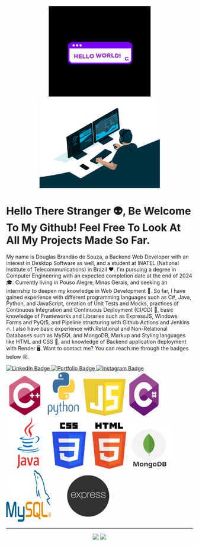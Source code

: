 <div align = "center">
<img src = "giphyhello.gif" width = "275px">
<img src = "giphy.gif" width = "325px">
</div>

# Hello There Stranger 👽, Be Welcome To My Github! Feel Free To Look At All My Projects Made So Far.
My name is Douglas Brandão de Souza, a Backend Web Developer with an interest in Desktop Software as well, and a student at INATEL (National Institute of Telecommunications) in Brazil ❤. I'm pursuing a degree in Computer Engineering with an expected completion date at the end of 2024 🎓. Currently living in Pouso Alegre, Minas Gerais, and seeking an internship to deepen my knowledge in Web Development 👀.
So far, I have gained experience with different programming languages such as C#, Java, Python, and JavaScript, creation of Unit Tests and Mocks, practices of Continuous Integration and Continuous Deployment (CI/CD) 🤖, basic knowledge of Frameworks and Libraries such as ExpressJS, Windows Forms and PyQt5, and Pipeline structuring with Github Actions and Jenkins 🔥. 
I also have basic experience with Relational and Non-Relational Databases such as MySQL and MongoDB, Markup and Styling languages like HTML and CSS 👾, and knowledge of Backend application deployment with Render 🖥️.
Want to contact me? You can reach me through the badges below 😵.

<div>
<a href = "https://www.linkedin.com/in/douglas-brand%C3%A3o-de-souza-88a1b71a2/">
  <img src = "https://img.shields.io/badge/LinkedIn-0077B5?style=for-the-badge&logo=linkedin&logoColor=white" alt = "LinkedIn Badge"/>
</a>
<a href = "https://douglassouza05.github.io/DouglasSouzaPortfolio.github.io/">
  <img src = "https://img.shields.io/badge/website-000000?style=for-the-badge&logo=About.me&logoColor=white" alt = "Portfolio Badge"/>
</a>
<a href = "https://www.instagram.com/douglasbsouza01/">
  <img src = "https://img.shields.io/badge/Instagram-E4405F?style=for-the-badge&logo=instagram&logoColor=white" alt = "Instagram Badge"/>
</a>
</div>

<div> 
<img src = "cplusplus-original.svg" width = "100px" height = "110px">
<img src = "python-original-wordmark.svg" width = "100px" height = "120px">
<img src = "javascript.svg" width = "115px" height = "100px">
<img src = "csharp.svg" width = "90px" height = "115px">
<img src = "java-original-wordmark.svg" width = "120px" height = "140px">
<img src = "Css_Html.svg" width = "200px" height = "125px">
<img src = "MongoDB.svg" width = "115px" height = "115px">
<img src = "mySQL.svg" width = "120px" height = "140px">
<img src = "expressJS.png" width = "200px" height = "140px">
</div>

---

<div align = "center">
<img height = "200cm" src = "https://github-readme-stats.vercel.app/api/top-langs/?username=DouglasSouza05&show_icons=true&theme=chartreuse-dark&count_private=true"/>
<img height = "200cm" src = "https://github-readme-stats.vercel.app/api?username=DouglasSouza05&show_icons=true&theme=chartreuse-dark&count_private=true" />
</div>
